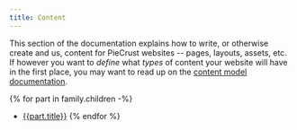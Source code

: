 ```yaml
---
title: Content
---
```


This section of the documentation explains how to write, or otherwise create and
us, content for PieCrust websites -- pages, layouts, assets, etc. If however you
want to *define* what *types* of content your website will have in the first
place, you may want to read up on the [content model documentation][cm].

[cm]: {{docurl('content-model')}}


{% for part in family.children -%}
* [{{part.title}}]({{part.url}})
{% endfor %}

